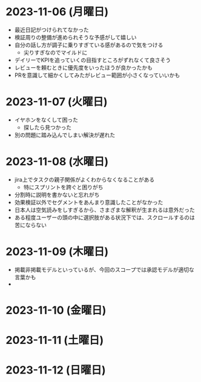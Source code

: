 # 2023-11-06 (月曜日)

* 最近日記がつけられてなかった
* 検証周りの整備が進められそうな予感がして嬉しい
* 自分の話し方が調子に乗りすぎている感があるので気をつける
  * 尖りすぎなのでマイルドに
* デイリーでKPIを追っていくの目指すところがずれなくて良さそう
* レビューを頼むときに優先度をいったほうが良かったかも
* PRを意識して細かくしてみたがレビュー範囲が小さくなっていいかも


# 2023-11-07 (火曜日)

* イヤホンをなくして困った
  * 探したら見つかった
* 別の問題に踏み込んでしまい解決が遅れた


# 2023-11-08 (水曜日)

* jira上でタスクの親子関係がよくわからなくなることがある
  * 特にスプリントを跨ぐと困りがち
* 分割時に説明を書かないと忘れがち
* 効果検証以外でセグメントをあんまり意識したことがなかった
* 日本人は空気読みをしすぎるから、さまざまな解釈が生まれるは意外だった
* ある程度ユーザーの頭の中に選択肢がある状況下では、スクロールするのは苦にならない


# 2023-11-09 (木曜日)

* 掲載非掲載モデルといっているが、今回のスコープでは承認モデルが適切な言葉かも
* 


# 2023-11-10 (金曜日)



# 2023-11-11 (土曜日)



# 2023-11-12 (日曜日)



